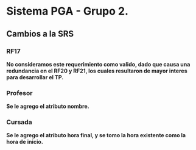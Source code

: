 # Sistema PGA - Grupo 2.

## Cambios a la SRS

### RF17
**No consideramos este requerimiento como valido, dado que causa una redundancia en el RF20 y RF21, los cuales resultaron de mayor interes para desarrollar el TP.**

### Profesor
**Se le agrego el atributo nombre.**

### Cursada
**Se le agrego el atributo hora final, y se tomo la hora existente como la hora de inicio.**

